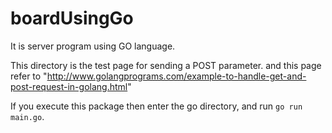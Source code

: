 # boardUsingGo
It is server program using GO language.

This directory is the test page for sending a POST parameter. and this page refer to "http://www.golangprograms.com/example-to-handle-get-and-post-request-in-golang.html"

If you execute this package then enter the go directory, and run `go run main.go`.
